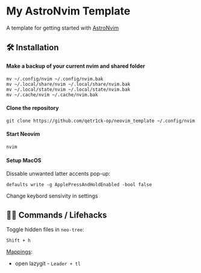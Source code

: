 # My AstroNvim Template

A template for getting started with [AstroNvim](https://github.com/AstroNvim/AstroNvim)

## 🛠️ Installation

#### Make a backup of your current nvim and shared folder

```shell
mv ~/.config/nvim ~/.config/nvim.bak
mv ~/.local/share/nvim ~/.local/share/nvim.bak
mv ~/.local/state/nvim ~/.local/state/nvim.bak
mv ~/.cache/nvim ~/.cache/nvim.bak
```

#### Clone the repository

```shell
git clone https://github.com/qetr1ck-op/neovim_template ~/.config/nvim
```

#### Start Neovim

```shell
nvim
```

#### Setup MacOS

Dissable unwanted latter accents pop-up:
```shell
defaults write -g ApplePressAndHoldEnabled -bool false
```

Change keybord sensivity in settings

## 🏋🏼 Commands / Lifehacks

Toggle hidden files in `neo-tree`:
```shell
Shift + h
```

[Mappings](https://docs.astronvim.com/mappings/#terminal-mappings):
- open lazygit - `Leader + tl`
